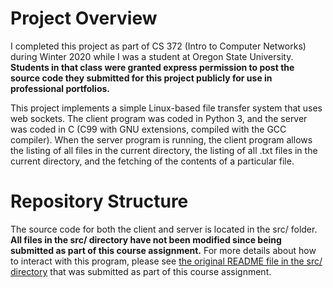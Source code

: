 # Project Overview

I completed this project as part of CS 372 (Intro to Computer Networks) during Winter 2020 while I was a student at Oregon State University. **Students in that class were granted express permission to post the source code they submitted for this project publicly for use in professional portfolios.**

This project implements a simple Linux-based file transfer system that uses web sockets. The client program was coded in Python 3, and the server was coded in C (C99 with GNU extensions, compiled with the GCC compiler). When the server program is running, the client program allows the listing of all files in the current directory, the listing of all .txt files in the current directory, and the fetching of the contents of a particular file. 

# Repository Structure

The source code for both the client and server is located in the src/ folder. **All files in the src/ directory have not been modified since being submitted as part of this course assignment.** For more details about how to interact with this program, please see [the original README file in the src/ directory](src/README.txt) that was submitted as part of this course assignment.
